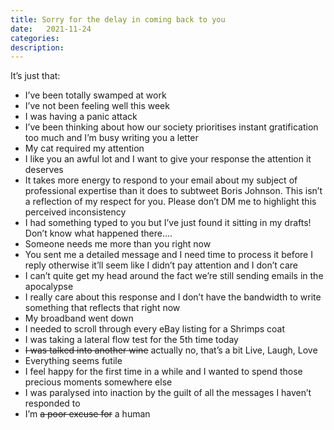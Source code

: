 ```yaml
---
title: Sorry for the delay in coming back to you
date:   2021-11-24
categories:
description: 
---
```


It’s just that:

- I’ve been totally swamped at work
- I’ve not been feeling well this week
- I was having a panic attack
- I’ve been thinking about how our society prioritises instant gratification too much and I’m busy writing you a letter
- My cat required my attention
- I like you an awful lot and I want to give your response the attention it deserves
- It takes more energy to respond to your email about my subject of professional expertise than it does to subtweet Boris Johnson. This isn’t a reflection of my respect for you. Please don’t DM me to highlight this perceived inconsistency
- I had something typed to you but I’ve just found it sitting in my drafts! Don’t know what happened there.... 
- Someone needs me more than you right now
- You sent me a detailed message and I need time to process it before I reply otherwise it’ll seem like I didn’t pay attention and I don’t care
- I can’t quite get my head around the fact we’re still sending emails in the apocalypse
- I really care about this response and I don’t have the bandwidth to write something that reflects that right now
- My broadband went down
- I needed to scroll through every eBay listing for a Shrimps coat
- I was taking a lateral flow test for the 5th time today
- ~~I was talked into another wine~~ actually no, that’s a bit Live, Laugh, Love
- Everything seems futile
- I feel happy for the first time in a while and I wanted to spend those precious moments somewhere else
- I was paralysed into inaction by the guilt of all the messages I haven’t responded to
- I’m ~~a poor excuse for~~ a human